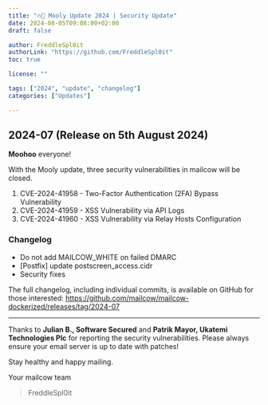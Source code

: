 ```yaml
---
title: "🔥🐄 Mooly Update 2024 | Security Update"
date: 2024-08-05T09:08:00+02:00
draft: false

author: FreddleSpl0it
authorLink: "https://github.com/FreddleSpl0it"
toc: true

license: ""

tags: ["2024", "update", "changelog"]
categories: ["Updates"]

---
```


## 2024-07 (Release on 5th August 2024)

**Moohoo** everyone!

With the Mooly update, three security vulnerabilities in mailcow will be closed.

1. CVE-2024-41958 - Two-Factor Authentication (2FA) Bypass Vulnerability
2. CVE-2024-41959 - XSS Vulnerability via API Logs
3. CVE-2024-41960 - XSS Vulnerability via Relay Hosts Configuration

### Changelog

* Do not add MAILCOW_WHITE on failed DMARC
* [Postfix] update postscreen_access.cidr
* Security fixes

The full changelog, including individual commits, is available on GitHub for those interested:
https://github.com/mailcow/mailcow-dockerized/releases/tag/2024-07

---

Thanks to **Julian B., Software Secured** and **Patrik Mayor, Ukatemi Technologies Plc** for reporting the security vulnerabilities.
Please always ensure your email server is up to date with patches!

Stay healthy and happy mailing.

Your mailcow team
> FreddleSpl0it